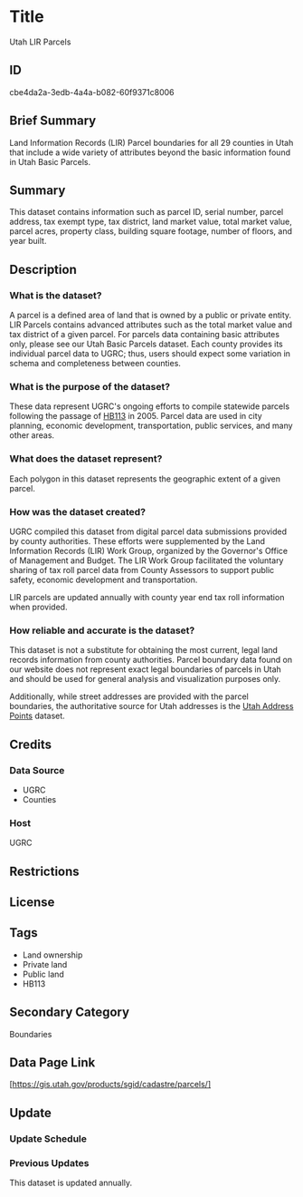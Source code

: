 # Title

Utah LIR Parcels

## ID

cbe4da2a-3edb-4a4a-b082-60f9371c8006

<!--- This is the ID for Parcels, which at the moment is the same for both Basic Parcels and LIR Parcels. May need to be changed later when we have a new ID for LIR Parcels. -->

## Brief Summary

Land Information Records (LIR) Parcel boundaries for all 29 counties in Utah that include a wide variety of attributes beyond the basic information found in Utah Basic Parcels.

## Summary

This dataset contains information such as parcel ID, serial number, parcel address, tax exempt type, tax district, land market value, total market value, parcel acres, property class, building square footage, number of floors, and year built.

## Description

### What is the dataset?

A parcel is a defined area of land that is owned by a public or private entity. LIR Parcels contains advanced attributes such as the total market value and tax district of a given parcel. For parcels data containing basic attributes only, please see our Utah Basic Parcels dataset. Each county provides its individual parcel data to UGRC; thus, users should expect some variation in schema and completeness between counties.

### What is the purpose of the dataset?

These data represent UGRC's ongoing efforts to compile statewide parcels following the passage of [HB113](https://le.utah.gov/~2005/bills/hbillenr/HB0113.htm) in 2005. Parcel data are used in city planning, economic development, transportation, public services, and many other areas.

### What does the dataset represent?

Each polygon in this dataset represents the geographic extent of a given parcel.

### How was the dataset created?

UGRC compiled this dataset from digital parcel data submissions provided by county authorities. These efforts were supplemented by the Land Information Records (LIR) Work Group, organized by the Governor's Office of Management and Budget. The LIR Work Group facilitated the voluntary sharing of tax roll parcel data from County Assessors to support public safety, economic development and transportation.

LIR parcels are updated annually with county year end tax roll information when provided.

### How reliable and accurate is the dataset?

This dataset is not a substitute for obtaining the most current, legal land records information from county authorities. Parcel boundary data found on our website does not represent exact legal boundaries of parcels in Utah and should be used for general analysis and visualization purposes only.

Additionally, while street addresses are provided with the parcel boundaries, the authoritative source for Utah addresses is the [Utah Address Points](https://gis.utah.gov/products/sgid/location/address-points/) dataset.

## Credits

### Data Source

- UGRC
- Counties

### Host

UGRC

## Restrictions

## License

## Tags

- Land ownership
- Private land
- Public land
- HB113

## Secondary Category

Boundaries

## Data Page Link

[https://gis.utah.gov/products/sgid/cadastre/parcels/]

## Update

### Update Schedule

### Previous Updates

This dataset is updated annually.
